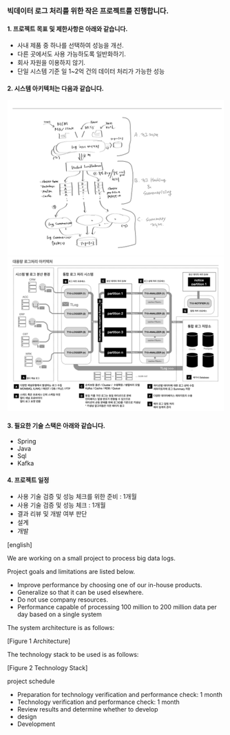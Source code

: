 <!--
### We are working on a small project for big data log processing. 👋
---
- 🔭 I’m currently working on ...
  ---
  * 탭 블릿 표시 예
  * **Bold**
  * > 인용문입니다.
    >> 인용에 인용입니다.
  * ![아키텍처](./fig.01-architectrue01.png)
  * ![아키텍처](./fig.02-architectrue02.png)
  1. 숫자
  2. 2번째
-->

### 빅데이터 로그 처리를 위한 작은 프로젝트를 진행합니다.

#### 1. 프로젝트 목표 및 제한사항은 아래와 같습니다.
  * 사내 제품 중 하나를 선택하여 성능을 개선.
  * 다른 곳에서도 사용 가능하도록 일반화하기.
  * 회사 자원을 이용하지 않기.
  * 단일 시스템 기준 일 1~2억 건의 데이터 처리가 가능한 성능

#### 2. 시스템 아키텍처는 다음과 같습니다.
![아이디어](./fig.01-architectrue01.png)
![아키텍처](./fig.02-architectrue02.png)

#### 3. 필요한 기술 스택은 아래와 같습니다.
  * Spring
  * Java
  * Sql
  * Kafka

#### 4. 프로젝트 일정
  - 사용 기술 검증 및 성능 체크를 위한 준비 : 1개월
  - 사용 기술 검증 및 성능 체크 : 1개월
  - 결과 리뷰 및 개발 여부 판단
  - 설계
  - 개발

[english]

We are working on a small project to process big data logs.

Project goals and limitations are listed below.
* Improve performance by choosing one of our in-house products.
* Generalize so that it can be used elsewhere.
* Do not use company resources.
* Performance capable of processing 100 million to 200 million data per day based on a single system

The system architecture is as follows:

[Figure 1 Architecture]

The technology stack to be used is as follows:

[Figure 2 Technology Stack]

project schedule
- Preparation for technology verification and performance check: 1 month
- Technology verification and performance check: 1 month
- Review results and determine whether to develop
- design
- Development
